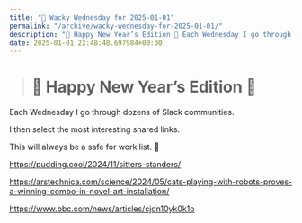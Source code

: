 ```yaml
---
title: "🤪 Wacky Wednesday for 2025-01-01"
permalink: "/archive/wacky-wednesday-for-2025-01-01/"
description: "🎉 Happy New Year’s Edition 🎉 Each Wednesday I go through dozens of Slack communities. I then select the most interesting shared links. This will always be a..."
date: 2025-01-01 22:48:48.697984+00:00
---
```


<!-- buttondown-editor-mode: fancy --><blockquote><h1>🎉 Happy New Year’s Edition 🎉</h1></blockquote><p>Each Wednesday I go through dozens of Slack communities.</p><p>I then select the most interesting shared links.</p><p>This will always be a safe for work list. 🙈</p><p><a target="_blank" rel="noopener noreferrer nofollow" href="https://pudding.cool/2024/11/sitters-standers/">https://pudding.cool/2024/11/sitters-standers/</a></p><p><a target="_blank" rel="noopener noreferrer nofollow" href="https://arstechnica.com/science/2024/05/cats-playing-with-robots-proves-a-winning-combo-in-novel-art-installation/">https://arstechnica.com/science/2024/05/cats-playing-with-robots-proves-a-winning-combo-in-novel-art-installation/</a></p><p><a target="_blank" rel="noopener noreferrer nofollow" href="https://www.bbc.com/news/articles/cjdn10yk0k1o">https://www.bbc.com/news/articles/cjdn10yk0k1o</a></p>